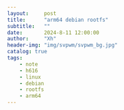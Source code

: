 ```yaml
---
layout:     post
title:      "arm64 debian rootfs"
subtitle:   ""
date:       2024-8-11 12:00:00
author:     "Xh"
header-img: "img/svpwm/svpwm_bg.jpg"
catalog: true
tags:
    - note
    - h616
    - linux
    - debian
    - rootfs
    - arm64
---
```


